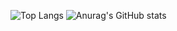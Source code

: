 ![Top Langs](https://github-readme-stats.vercel.app/api/top-langs/?username=KRAKENN8&layout=compact)
![Anurag's GitHub stats](https://github-readme-stats.vercel.app/api?username=KRAKENN8&theme=aura_dark&show_icons=true)

